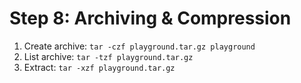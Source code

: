 # Step 8: Archiving & Compression

1. Create archive: `tar -czf playground.tar.gz playground`
2. List archive: `tar -tzf playground.tar.gz`
3. Extract: `tar -xzf playground.tar.gz`


